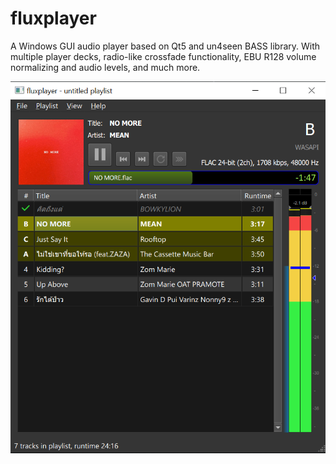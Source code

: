 # fluxplayer

A Windows GUI audio player based on Qt5 and un4seen BASS library.
With multiple player decks, radio-like crossfade functionality, EBU R128 volume normalizing and audio levels, and much more.

![Screenshot](https://raw.githubusercontent.com/fluxTH/fluxplayer/master/docs/screenshot.png)
